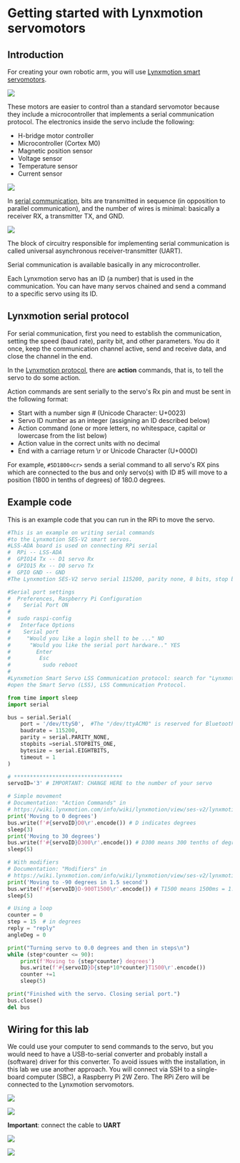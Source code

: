 # Getting started with Lynxmotion servomotors

## Introduction

For creating your own robotic arm, you will use [Lynxmotion smart servomotors](https://wiki.lynxmotion.com/info/wiki/lynxmotion/view/ses-v2/lynxmotion-smart-servo/).

![](https://wiki.lynxmotion.com/info/wiki/lynxmotion/download/ses-v2/lynxmotion-smart-servo/WebHome/LSS-Servo-Horns.PNG?width=350&height=350)

These motors are easier to control than a standard servomotor because they 
include a microcontroller that implements a serial communication protocol. The electronics inside the servo include the following:
- H-bridge motor controller
- Microcontroller (Cortex M0)
- Magnetic position sensor
- Voltage sensor
- Temperature sensor
- Current sensor

![](https://wiki.lynxmotion.com/info/wiki/lynxmotion/download/ses-v2/lynxmotion-smart-servo/lss-electrical/WebHome/LSS-Electronics-02.png)


In [serial communication](https://learn.sparkfun.com/tutorials/serial-communication), bits are transmitted in sequence (in opposition to parallel communication), and the number of wires is minimal: basically a receiver RX, a transmitter TX, and GND.

![](https://cdn.sparkfun.com/r/700-700/assets/2/5/c/4/5/50e1ce8bce395fb62b000000.png)

The block of circuitry responsible for implementing serial communication is called universal asynchronous receiver-transmitter (UART).

Serial communication is available basically in any microcontroller.

Each Lynxmotion servo has an ID (a number) that is used in the communication. You can have many servos chained and send a command to a specific servo using its ID.

## Lynxmotion serial protocol

For serial communication, first you need to establish the communication, setting the speed (baud rate), parity bit, and other parameters. You do it once, keep the communication channel active, send and receive data, and close the channel in the end.

In the [Lynxmotion protocol](https://wiki.lynxmotion.com/info/wiki/lynxmotion/view/ses-v2/lynxmotion-smart-servo/lss-communication-protocol/#HSerialProtocol), there are **action** commands, that is, to tell the servo to do some action.

Action commands are sent serially to the servo's Rx pin and must be sent in the following format:

- Start with a number sign # (Unicode Character: U+0023)
- Servo ID number as an integer (assigning an ID described below)
- Action command (one or more letters, no whitespace, capital or lowercase from the list below)
- Action value in the correct units with no decimal
- End with a carriage return \r or <cr> Unicode Character (U+000D)

For example, `#5D1800<cr>` sends a serial command to all servo's RX pins which are connected to the bus and only servo(s) with ID #5 will move to a position (1800 in tenths of degrees) of 180.0 degrees.

## Example code

This is an example code that you can run in the RPi to move the servo.

```python
#This is an example on writing serial commands
#to the Lynxmotion SES-V2 smart servos.
#LSS-ADA board is used on connecting RPi serial
#  RPi -- LSS-ADA
#  GPIO14 Tx -- D1 servo Rx
#  GPIO15 Rx -- D0 servo Tx
#  GPIO GND -- GND
#The Lynxmotion SES-V2 servo serial 115200, parity none, 8 bits, stop bits 1

#Serial port settings
#  Preferences, Raspberry Pi Configuration
#    Serial Port ON
#
#  sudo raspi-config
#   Interface Options
#    Serial port
#     "Would you like a login shell to be ..." NO
#      "Would you like the serial port hardware.." YES
#        Enter
#         Esc
#          sudo reboot
#
#Lynxmotion Smart Servo LSS Communication protocol: search for "Lynxmotion wiki" and
#open the Smart Servo (LSS), LSS Communication Protocol. 

from time import sleep
import serial

bus = serial.Serial(
    port = '/dev/ttyS0',  #The "/dev/ttyACM0" is reserved for Bluetooth on RPi3, Zero2W and later
    baudrate = 115200,
    parity = serial.PARITY_NONE,
    stopbits =serial.STOPBITS_ONE,
    bytesize = serial.EIGHTBITS,
    timeout = 1
)

# **********************************
servoID='3' # IMPORTANT: CHANGE HERE to the number of your servo

# Simple movement
# Documentation: "Action Commands" in 
# https://wiki.lynxmotion.com/info/wiki/lynxmotion/view/ses-v2/lynxmotion-smart-servo/lss-communication-protocol
print('Moving to 0 degrees')
bus.write(f'#{servoID}D0\r'.encode()) # D indicates degrees
sleep(3)
print('Moving to 30 degrees')
bus.write(f'#{servoID}D300\r'.encode()) # D300 means 300 tenths of degrees = 30 degrees
sleep(5)

# With modifiers
# Documentation: "Modifiers" in 
# https://wiki.lynxmotion.com/info/wiki/lynxmotion/view/ses-v2/lynxmotion-smart-servo/lss-communication-protocol
print('Moving to -90 degrees in 1.5 second')
bus.write(f'#{servoID}D-900T1500\r'.encode()) # T1500 means 1500ms = 1.5 second
sleep(5)

# Using a loop
counter = 0
step = 15  # in degrees
reply = "reply"  
angleDeg = 0

print("Turning servo to 0.0 degrees and then in steps\n")
while (step*counter <= 90):
    print(f'Moving to {step*counter} degrees')
    bus.write(f'#{servoID}D{step*10*counter}T1500\r'.encode())
    counter +=1
    sleep(5)

print("Finished with the servo. Closing serial port.")
bus.close()
del bus
```

## Wiring for this lab

We could use your computer to send commands to the servo, but you would need to have a USB-to-serial converter and probably install a (software) driver for this converter. To avoid issues with the installation, in this lab we use another approach. You will connect via SSH to a single-board computer (SBC), a Raspberry Pi 2W Zero. The RPi Zero will be connected to the Lynxmotion servomotors.

![](img/simplified-wiring-diagram-lynxmotion.drawio.png)

![](img/photo-wiring-diagram.jpg)

**Important**: connect the cable to **UART**

![](img/hat-uart-connection.jpg)

![](img/servo-connection.jpg)
